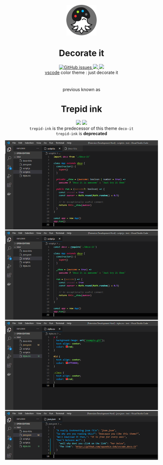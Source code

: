 <p align="center">
  <img src="./assets/logo.png" width="100px"><br>
</p>

<h1 align="center">Decorate it</h1>
 
<p align="center">
  <a href="https://github.com/squeeble-ink/vscode.deco-it/issues">
    <img alt="GitHub issues" src="https://img.shields.io/github/issues/squeeble-ink/vscode.deco-it?color=253550&logo=github&style=flat-square">
  </a>
  <a href="https://marketplace.visualstudio.com/items?itemName=squeeble.deco-it">
    <img src="https://vsmarketplacebadge.apphb.com/version-short/squeeble.deco-it.svg?label=%20&style=flat-square&color=253550">
  </a>
  <a href="https://marketplace.visualstudio.com/items?itemName=squeeble.deco-it">
    <img src="https://vsmarketplacebadge.apphb.com/installs-short/squeeble.deco-it.svg?style=flat-square&color=253550">
  </a>
  <br>
  <a href="https://code.visualstudio.com/" >vscode</a> color theme : just decorate it
</p>

<h1></h1>
<h1></h1>

<p align="center">
  previous known as
</p>

<h1 align="center">Trepid ink</h1>

<p align="center">
    <img src="https://vsmarketplacebadge.apphb.com/version-short/squeeble.trepid-ink.svg?label=%20&style=flat-square&color=253550">
    <img src="https://vsmarketplacebadge.apphb.com/installs-short/squeeble.trepid-ink.svg?style=flat-square&color=253550"><br>
    <code>trepid-ink</code> is the predecessor of this theme <code>deco-it</code><br>
    <code>trepid-ink</code> is <b>deprecated</b>
</p>

![deco-it-ts](./assets/deco-it-ts-111.png)  
![deco-it-js](./assets/deco-it-js-111.png)  
![deco-it-css](./assets/deco-it-css-110.png)  
![deco-it-json](./assets/deco-it-json-110.png)
